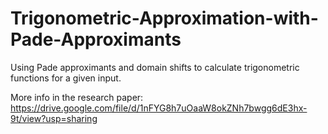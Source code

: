 # Trigonometric-Approximation-with-Pade-Approximants

Using Pade approximants and domain shifts to calculate trigonometric functions for a given input.


More info in the research paper: 
https://drive.google.com/file/d/1nFYG8h7uOaaW8okZNh7bwgg6dE3hx-9t/view?usp=sharing
